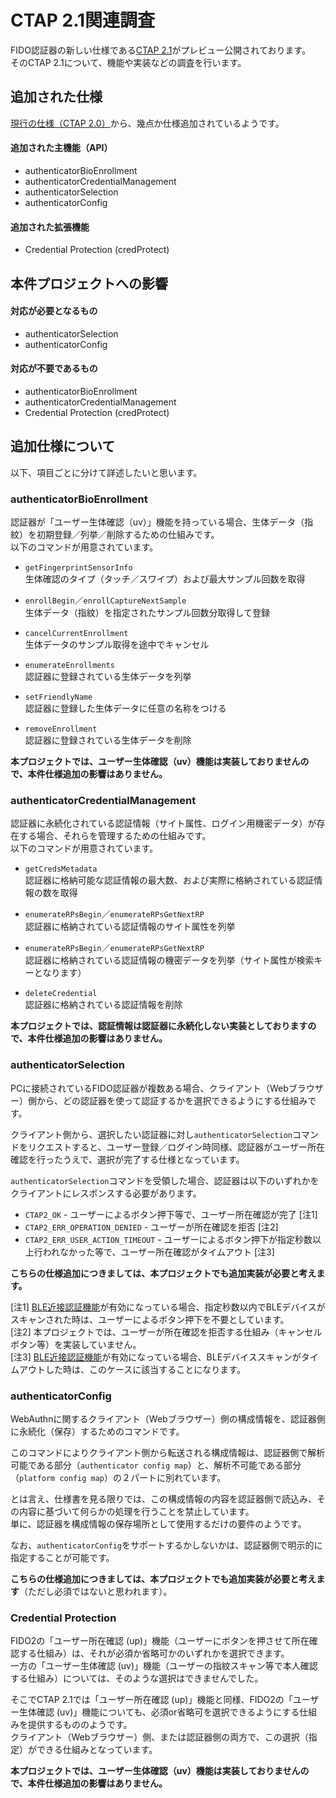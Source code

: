 # CTAP 2.1関連調査

FIDO認証器の新しい仕様である[CTAP 2.1](https://fidoalliance.org/specs/fido2/fido-client-to-authenticator-protocol-v2.1-rd-20191217.html)がプレビュー公開されております。<br>
そのCTAP 2.1について、機能や実装などの調査を行います。

## 追加された仕様

[現行の仕様（CTAP 2.0）](https://fidoalliance.org/specs/fido-v2.0-ps-20190130/fido-client-to-authenticator-protocol-v2.0-ps-20190130.html)から、幾点か仕様追加されているようです。

#### 追加された主機能（API）
- authenticatorBioEnrollment
- authenticatorCredentialManagement
- authenticatorSelection
- authenticatorConfig

#### 追加された拡張機能
- Credential Protection (credProtect)

## 本件プロジェクトへの影響

#### 対応が必要となるもの
- authenticatorSelection
- authenticatorConfig

#### 対応が不要であるもの
- authenticatorBioEnrollment
- authenticatorCredentialManagement
- Credential Protection (credProtect)

## 追加仕様について

以下、項目ごとに分けて詳述したいと思います。

### authenticatorBioEnrollment
認証器が「ユーザー生体確認（uv）」機能を持っている場合、生体データ（指紋）を初期登録／列挙／削除するための仕組みです。<br>
以下のコマンドが用意されています。

- `getFingerprintSensorInfo` <br>
生体確認のタイプ（タッチ／スワイプ）および最大サンプル回数を取得

- `enrollBegin`／`enrollCaptureNextSample` <br>
生体データ（指紋）を指定されたサンプル回数分取得して登録

- `cancelCurrentEnrollment` <br>
生体データのサンプル取得を途中でキャンセル

- `enumerateEnrollments` <br>
認証器に登録されている生体データを列挙

- `setFriendlyName` <br>
認証器に登録した生体データに任意の名称をつける

- `removeEnrollment` <br>
認証器に登録されている生体データを削除

<b>本プロジェクトでは、ユーザー生体確認（uv）機能は実装しておりませんので、本件仕様追加の影響はありません。</b>

### authenticatorCredentialManagement
認証器に永続化されている認証情報（サイト属性、ログイン用機密データ）が存在する場合、それらを管理するための仕組みです。<br>
以下のコマンドが用意されています。
- `getCredsMetadata` <br>
認証器に格納可能な認証情報の最大数、および実際に格納されている認証情報の数を取得

- `enumerateRPsBegin`／`enumerateRPsGetNextRP` <br>
認証器に格納されている認証情報のサイト属性を列挙

- `enumerateRPsBegin`／`enumerateRPsGetNextRP` <br>
認証器に格納されている認証情報の機密データを列挙（サイト属性が検索キーとなります）

- `deleteCredential` <br>
認証器に格納されている認証情報を削除


<b>本プロジェクトでは、認証情報は認証器に永続化しない実装としておりますので、本件仕様追加の影響はありません。</b>

### authenticatorSelection
PCに接続されているFIDO認証器が複数ある場合、クライアント（Webブラウザー）側から、どの認証器を使って認証するかを選択できるようにする仕組みです。

クライアント側から、選択したい認証器に対し`authenticatorSelection`コマンドをリクエストすると、ユーザー登録／ログイン時同様、認証器がユーザー所在確認を行ったうえで、選択が完了する仕様となっています。

`authenticatorSelection`コマンドを受領した場合、認証器は以下のいずれかをクライアントにレスポンスする必要があります。
- `CTAP2_OK` - ユーザーによるボタン押下等で、ユーザー所在確認が完了 [注1]
- `CTAP2_ERR_OPERATION_DENIED` - ユーザーが所在確認を拒否 [注2]
- `CTAP2_ERR_USER_ACTION_TIMEOUT` - ユーザーによるボタン押下が指定秒数以上行われなかった等で、ユーザー所在確認がタイムアウト [注3]

<b>こちらの仕様追加につきましては、本プロジェクトでも追加実装が必要と考えます。</b>

[注1] [BLE近接認証機能](../../FIDO2Device/MDBT50Q_Dongle/BLEDAUTH.md)が有効になっている場合、指定秒数以内でBLEデバイスがスキャンされた時は、ユーザーによるボタン押下を不要としています。<br>
[注2] 本プロジェクトでは、ユーザーが所在確認を拒否する仕組み（キャンセルボタン等）を実装していません。<br>
[注3] [BLE近接認証機能](../../FIDO2Device/MDBT50Q_Dongle/BLEDAUTH.md)が有効になっている場合、BLEデバイススキャンがタイムアウトした時は、このケースに該当することになります。

### authenticatorConfig
WebAuthnに関するクライアント（Webブラウザー）側の構成情報を、認証器側に永続化（保存）するためのコマンドです。

このコマンドによりクライアント側から転送される構成情報は、認証器側で解析可能である部分（`authenticator config map`）と、解析不可能である部分（`platform config map`）の２パートに別れています。

とは言え、仕様書を見る限りでは、この構成情報の内容を認証器側で読込み、その内容に基づいて何らかの処理を行うことを禁止しています。<br>
単に、認証器を構成情報の保存場所として使用するだけの要件のようです。

なお、`authenticatorConfig`をサポートするかしないかは、認証器側で明示的に指定することが可能です。

<b>こちらの仕様追加につきましては、本プロジェクトでも追加実装が必要と考えます</b>（ただし必須ではないと思われます）。

### Credential Protection
FIDO2の「ユーザー所在確認 (up)」機能（ユーザーにボタンを押させて所在確認する仕組み）は、それが必須か省略可かのいずれかを選択できます。<br>
一方の「ユーザー生体確認 (uv)」機能（ユーザーの指紋スキャン等で本人確認する仕組み）については、そのような選択はできませんでした。

そこでCTAP 2.1では「ユーザー所在確認 (up)」機能と同様、FIDO2の「ユーザー生体確認 (uv)」機能についても、必須or省略可を選択できるようにする仕組みを提供するもののようです。<br>
クライアント（Webブラウザー）側、または認証器側の両方で、この選択（指定）ができる仕組みとなっています。

<b>本プロジェクトでは、ユーザー生体確認（uv）機能は実装しておりませんので、本件仕様追加の影響はありません。</b>
